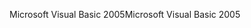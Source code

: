 <span data-ttu-id="04a39-101">Microsoft Visual Basic 2005</span><span class="sxs-lookup"><span data-stu-id="04a39-101">Microsoft Visual Basic 2005</span></span>